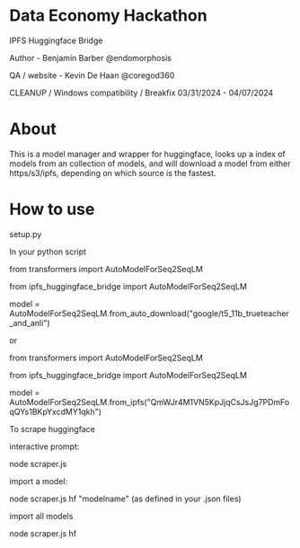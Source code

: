 # Data Economy Hackathon
IPFS Huggingface Bridge

Author - Benjamin Barber @endomorphosis

QA / website - Kevin De Haan @coregod360

CLEANUP / Windows compatibility / Breakfix 03/31/2024 - 04/07/2024

# About

This is a model manager and wrapper for huggingface, looks up a index of models from an collection of models, and will download a model from either https/s3/ipfs, depending on which source is the fastest.

# How to use

setup.py

In your python script

from transformers import AutoModelForSeq2SeqLM

from ipfs_huggingface_bridge import AutoModelForSeq2SeqLM

model = AutoModelForSeq2SeqLM.from_auto_download("google/t5_11b_trueteacher_and_anli")

or 

from transformers import AutoModelForSeq2SeqLM

from ipfs_huggingface_bridge import AutoModelForSeq2SeqLM

model = AutoModelForSeq2SeqLM.from_ipfs("QmWJr4M1VN5KpJjqCsJsJg7PDmFoqQYs1BKpYxcdMY1qkh")

To scrape huggingface

interactive prompt:

node scraper.js 

import a model:

node scraper.js hf "modelname" (as defined in your .json files)

import all models 

node scraper.js hf 